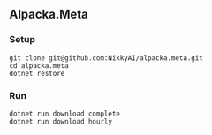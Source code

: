 ## Alpacka.Meta

### Setup

```
git clone git@github.com:NikkyAI/alpacka.meta.git
cd alpacka.meta
dotnet restore
```

### Run

```
dotnet run download complete
dotnet run download hourly
```